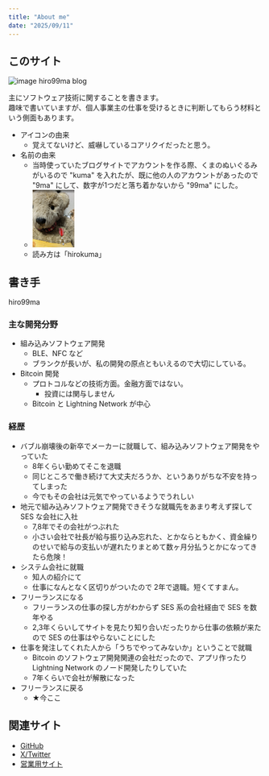 ```yaml
---
title: "About me"
date: "2025/09/11"
---
```


## このサイト

![image](favicon.ico) hiro99ma blog

主にソフトウェア技術に関することを書きます。  
趣味で書いていますが、個人事業主の仕事を受けるときに判断してもらう材料という側面もあります。

* アイコンの由来
  * 覚えてないけど、威嚇しているコアリクイだったと思う。
* 名前の由来
  * 当時使っていたブログサイトでアカウントを作る際、くまのぬいぐるみがいるので "kuma" を入れたが、既に他の人のアカウントがあったので "9ma" にして、数字が1つだと落ち着かないから "99ma" にした。
  * ![image](assets/images/kuma.png)
  * 読み方は「hirokuma」

## 書き手

hiro99ma

### 主な開発分野

* 組み込みソフトウェア開発
  * BLE、NFC など
  * ブランクが長いが、私の開発の原点ともいえるので大切にしている。
* Bitcoin 開発
  * プロトコルなどの技術方面。金融方面ではない。
    * 投資には関与しません
  * Bitcoin と Lightning Network が中心

###  経歴
    
* バブル崩壊後の新卒でメーカーに就職して、組み込みソフトウェア開発をやっていた
  * 8年くらい勤めてそこを退職
  * 同じところで働き続けて大丈夫だろうか、というありがちな不安を持ってしまった
  * 今でもその会社は元気でやっているようでうれしい
* 地元で組み込みソフトウェア開発できそうな就職先をあまり考えず探して SES な会社に入社
  * 7,8年でその会社がつぶれた
  * 小さい会社で社長が給与振り込み忘れた、とかならともかく、資金繰りのせいで給与の支払いが遅れたりまとめて数ヶ月分払うとかになってきたら危険！
* システム会社に就職
  * 知人の紹介にて
  * 仕事になんとなく区切りがついたので 2年で退職。短くてすまん。
* フリーランスになる
  * フリーランスの仕事の探し方がわからず SES 系の会社経由で SES を数年やる
  * 2,3年くらいしてサイトを見たり知り合いだったりから仕事の依頼が来たので SES の仕事はやらないことにした
* 仕事を発注してくれた人から「うちでやってみないか」ということで就職
  * Bitcoin のソフトウェア開発関連の会社だったので、アプリ作ったり Lightning Network のノード開発したりしていた
  * 7年くらいで会社が解散になった
* フリーランスに戻る
  * ★今ここ

## 関連サイト

* [GitHub](https://github.com/hirokuma)
* [X/Twitter](https://x.com/hiro99ma)
* [営業用サイト](https://hirokuma.work/)
